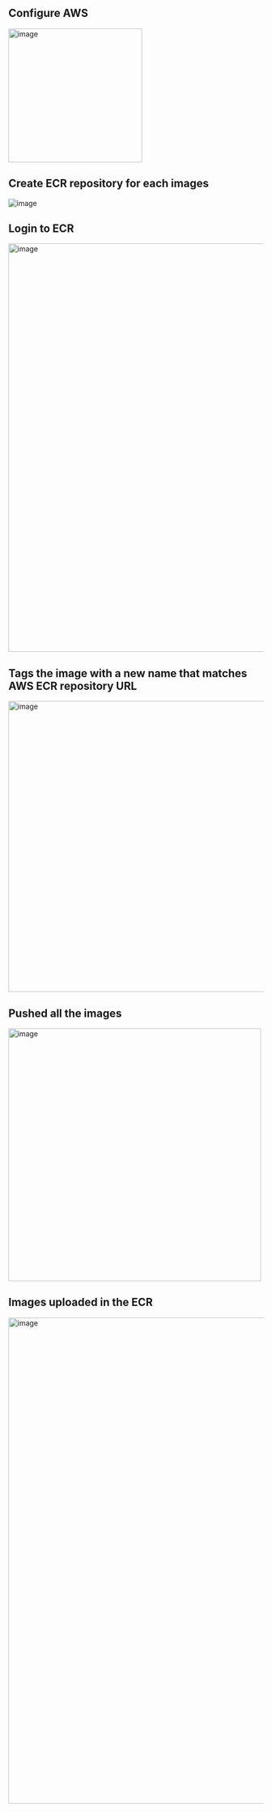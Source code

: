 ## Configure AWS
<img width="264" alt="image" src="https://github.com/user-attachments/assets/1fb7a40d-975f-4c08-af69-1c190d29c872" />

## Create ECR repository for each images
![image](https://github.com/user-attachments/assets/904c94cb-b495-4d21-93c4-2ef2fb9aa084)

## Login to ECR
<img width="806" alt="image" src="https://github.com/user-attachments/assets/d2aebc74-4abb-4d55-a06f-206a5005beaa" />

## Tags the image with a new name that matches AWS ECR repository URL
<img width="574" alt="image" src="https://github.com/user-attachments/assets/bd1111cb-c1d7-46c2-8cda-090b67d3c5b4" />

## Pushed all the images
<img width="499" alt="image" src="https://github.com/user-attachments/assets/2b2911ee-6e25-41bc-afda-73fb2db765d9" />

## Images uploaded in the ECR
<img width="959" alt="image" src="https://github.com/user-attachments/assets/15b6cb3d-b76e-4903-b3aa-5ab0cdb64f74" />



